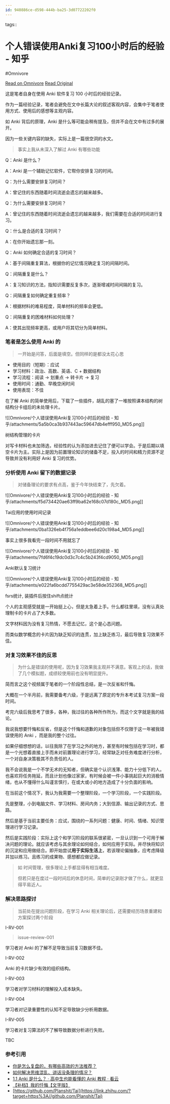 ```yaml
---
id: 940886ce-d598-444b-ba25-3d07722202f0
---
```



tags:: 

# 个人错误使用Anki复习100小时后的经验 - 知乎
#Omnivore

[Read on Omnivore](https://omnivore.app/me/anki-100-190b5528435)
[Read Original](https://zhuanlan.zhihu.com/p/675466025)

这是笔者自身在使用 Anki 软件复习 100 小时后的经验记录。

作为一篇经验记录，笔者会避免在文中长篇大论的叙述客观内容，会集中于笔者使用方式、使用后的感想等主观内容。

如 Anki 背后的原理，Anki 是什么等可能会稍有提及，但并不会在文中有过多的展开。 

因为一些关键内容的缺失，实际上是一篇很空洞的水文。

> 事实上我从未深入了解过 Anki 有哪些功能

Q：Anki 是什么？

A：Anki 是一个辅助记忆软件，它帮你安排复习的时间。

Q：为什么需要安排复习时间？

A：曾记住的东西随着时间流逝会遗忘的越来越多。

Q：为什么需要安排复习时间？

A：曾记住的东西随着时间流逝会遗忘的越来越多，我们需要在合适的时间进行复习。

Q：什么是合适的复习时间？

A：在你开始遗忘那一刻。

Q：Anki 如何确定合适的复习时间？

A：基于间隔重复算法，根据你的记忆情况确定复习的间隔时间。

Q：间隔重复是什么？

A：复习知识的方法，指知识需要反复多次，逐渐增减时间间隔的复习。

Q：间隔重复如何确定重复频率？

A：根据材料的难易程度，简单材料的频率会更低。

Q：间隔重复的困难材料如何处理？

A：使其出现频率更高，或用户将其切分为简单材料。

### 笔者是怎么使用 Anki 的

> 一开始是问答，后面是填空。但同样的是都没太花心思

* 使用目的（短期）：应试
* 学习材料：政治、高数、英语、C + 数据结构
* 学习流程：阅读 -> 划重点 -> 转卡片 -> 复习
* 使用时间：通勤、早晚空闲时间
* 使用表现：不佳

在了解 Anki 的简单使用后，下载了一些插件，胡乱的塞了一堆按照课本结构的树结构分卡组后的未处理卡片。

![[Omnivore/个人错误使用Anki复习100小时后的经验 - 知乎/attachments/5a5b0ca3b937443ac59647db4efff950_MD5.png]]

树结构管理的卡片

对写卡材料也未加筛选，经验性的认为添加进去记住了便可以学会。于是后期以填空卡片为主。实际上是因为前置理论知识的储备不足，投入的时间和精力资源不足导致并没有利用好 Anki 复习的优势。

### 分析使用 Anki 留下的数据记录

> 对储备理论的要求有点高，鉴于今年快结束了，先欠着。

![[Omnivore/个人错误使用Anki复习100小时后的经验 - 知乎/attachments/f5d734420ae63ff9ba62e168c07d180c_MD5.png]]

Tai应用的使用时间记录

![[Omnivore/个人错误使用Anki复习100小时后的经验 - 知乎/attachments/0ba1326eb4f756a1eddbee6d20c198a4_MD5.png]]

事实上很多我看完一段时间不用就忘了

![[Omnivore/个人错误使用Anki复习100小时后的经验 - 知乎/attachments/7fd6f4c19dc0d3c7c4c5b243f4cd9050_MD5.png]]

Anki默认复习统计

![[Omnivore/个人错误使用Anki复习100小时后的经验 - 知乎/attachments/e022fa6bcdd7755429ac3e58de352368_MD5.png]]

fsrs统计, 装插件后按住shift点统计

个人的主观感受就是一开始挺上心，但是太急着上手。什么都往里填，没有认真处理制卡的卡片占了大多数。

文字材料因为没有复习热情，不愿去记忆，这个是心态问题。

而类似数学概念的卡片因为缺乏知识的连贯，加上缺乏练习，最后导致复习效果不佳。

### 对复习效果不佳的反思

> 为什么是错误的使用呢，因为复习效果我主观并不满意。客观上的话，我做了几个模拟题，成绩较使用前也没有明显提升。

简而言之这个视频属于笔者的一个阶段性总结，是一次反省和忏悔。 

大概在一个半月前，我需要备考六级，于是远离了原定的专升本考试复习方案一段时间。 

考完六级后我思考了很多，各种，我过往的各种所作所为，而这个文字就是我的结论。 

我说我想要忏悔和反省，但是这个忏悔和道歉的对象包括但不仅限于这一年被我错误使用的 Anki ，而是我的整个过往。

如果仔细想想的话，以往我除了在学习之外的地方，甚至有时候包括在学习时，都是一个光想着直接上手而未对前置理论进行学习，经常缺乏对任务难度进行分析，一个对自身决策极其不负责任的人。

我不会说我是一个不学无术的无知者，但确实是个认识浅薄、能力十分低下的人。也喜欢将任务拖延，而且计划也像过家家，有时候会被一件小事挑起巨大的消极情绪，也从不懂得什么叫谨言慎行，在或大或小的地方造成了十分负面的影响。

在当前这个情况下，我认为我需要一个整理阶段，一个学习阶段，一个实践阶段。

先是整理，小到电脑文件、学习材料、房间内务；大到信源、输出记录的方式、思路。

然后是基于当前主要任务：应试，围绕的一系列问题：健康、时间、情绪、知识管理进行学习记录。

然后是实践阶段：实际上这个和学习阶段的联系很紧密，一旦认识到一个可用于解决问题的理论。就应该考虑与其余理论如何结合，如何应用于实际。并尽快将知识的沉淀和应用做结合。即开始尝试**用于实际生活上**，若该理论偏抽象，应考虑降级并加以练习。且练习的成果物、感想都应做记录。

> 如 时间管理，很多理论上手都显得有相当难度。
> 
> 但若只是在度过一段时间后的休息时间，简单的记录刚才做了什么，就更显得平易近人。

### 解决思路探讨

> 当前处在提出问题阶段，在学习 Anki 相关理论后，还需要经历场景重建和方案探讨两个阶段

I-RV-001

> issue-review-001

学习者对 Anki 的了解不足导致当前复习数据不佳。

I-RV-002

Anki 的卡片缺少有效的组织结构。

I-RV-003

学习者对学习材料的理解投入成本缺失。

I-RV-004

学习者对记录重要性的认知不足导致缺少分析用数据。

I-RV-005

学习者对复习算法的不了解导致数据分析进行失败。

TBC

### 参考引用

* [你是怎么复盘的，有哪些高效的方法推荐？](https://www.zhihu.com/question/406224720/answer/1863916109)
* [如何解决思维混乱、讲话没条理的情况？](https://www.zhihu.com/question/30173526/answer/1556806982)
* [1.1 Anki 是什么？ · 高中生也能看懂的 Anki 教程 · 看云](https://link.zhihu.com/?target=https%3A//www.kancloud.cn/ankigaokao/ankigaokao/784658)
* [【补档】我的忏悔【文字版】](https://link.zhihu.com/?target=https%3A//www.bilibili.com/read/cv21023664/%3Fjump%5Fopus%3D1)
* [https://github.com/Planshit/Tai](https://link.zhihu.com/?target=https%3A//github.com/Planshit/Tai)

